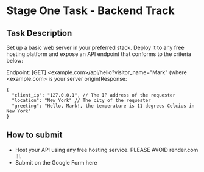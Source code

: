 # Stage One Task - Backend Track
## Task Description
Set up a basic web server in your preferred stack. Deploy it to any free hosting platform and expose an API endpoint that conforms to the criteria below:

Endpoint: [GET] <example.com>/api/hello?visitor_name="Mark" (where <example.com> is your server origin)Response:

```
{
  "client_ip": "127.0.0.1", // The IP address of the requester
  "location": "New York" // The city of the requester
  "greeting": "Hello, Mark!, the temperature is 11 degrees Celcius in New York"
}
```

## How to submit

* Host your API using any free hosting service. PLEASE AVOID render.com !!!.
* Submit on the Google Form here
